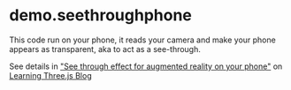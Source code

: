 # demo.seethroughphone

This code run on your phone, it reads your camera and make your phone appears as 
transparent, aka to act as a see-through.

See details in 
["See through effect for augmented reality on your phone"](http://learningthreejs.com/blog/2015/05/10/see-through-effect-for-augmented-reality-on-your-phone/)
on 
[Learning Three.js Blog](http://learningthreejs.com)
